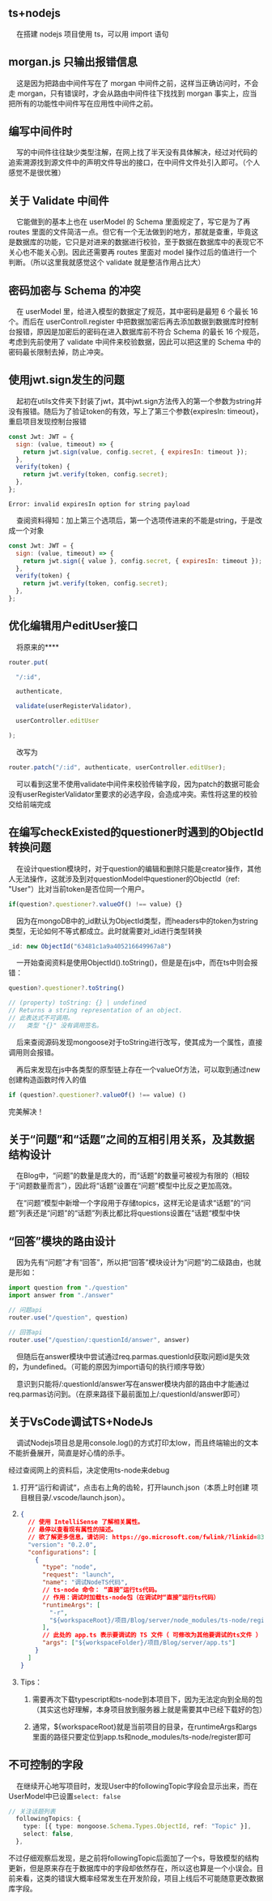 ## ts+nodejs

    在搭建 nodejs 项目使用 ts，可以用 import 语句

## morgan.js 只输出报错信息

    这是因为把路由中间件写在了 morgan 中间件之前，这样当正确访问时，不会走 morgan，只有错误时，才会从路由中间件往下找找到 morgan
事实上，应当把所有的功能性中间件写在应用性中间件之前。

## 编写中间件时

    写的中间件往往缺少类型注解，在网上找了半天没有具体解决，经过对代码的追索溯源找到源文件中的声明文件导出的接口，在中间件文件处引入即可。（个人感觉不是很优雅）

## 关于 Validate 中间件

    它能做到的基本上也在 userModel 的 Schema 里面规定了，写它是为了再 routes 里面的文件简洁一点。但它有一个无法做到的地方，那就是查重，毕竟这是数据库的功能，它只是对进来的数据进行校验，至于数据在数据库中的表现它不关心也不能关心到。因此还需要再 routes 里面对 model 操作过后的值进行一个判断。（所以这里我就感觉这个 validate 就是整洁作用占比大）

## 密码加密与 Schema 的冲突

    在 userModel 里，给进入模型的数据定了规范，其中密码是最短 6 个最长 16 个。而后在 userControll.register 中把数据加密后再去添加数据到数据库时控制台报错，原因是加密后的密码在进入数据库前不符合 Schema 的最长 16 个规范，考虑到先前使用了 validate 中间件来校验数据，因此可以把这里的 Schema 中的密码最长限制去掉，防止冲突。

## 使用jwt.sign发生的问题

    起初在utils文件夹下封装了jwt，其中jwt.sign方法传入的第一个参数为string并没有报错。随后为了验证token的有效，写上了第三个参数{expiresIn: timeout}，重启项目发现控制台报错

```js
const Jwt: JWT = {
  sign: (value, timeout) => {
    return jwt.sign(value, config.secret, { expiresIn: timeout });
  },
  verify(token) {
    return jwt.verify(token, config.secret);
  },
};
```

```
Error: invalid expiresIn option for string payload
```

    查阅资料得知：加上第三个选项后，第一个选项传进来的不能是string，于是改成一个对象

```js
const Jwt: JWT = {
  sign: (value, timeout) => {
    return jwt.sign({ value }, config.secret, { expiresIn: timeout });
  },
  verify(token) {
    return jwt.verify(token, config.secret);
  },
};
```

## 优化编辑用户editUser接口

    将原来的****

```js
router.put(

  "/:id",

  authenticate,

  validate(userRegisterValidator),

  userController.editUser

);
```

    改写为

```js
router.patch("/:id", authenticate, userController.editUser);
```

    可以看到这里不使用validate中间件来校验传输字段，因为patch的数据可能会没有userRegisterValidator里要求的必选字段，会造成冲突。索性将这里的校验交给前端完成

## 在编写checkExisted的questioner时遇到的ObjectId转换问题

    在设计question模块时，对于question的编辑和删除只能是creator操作，其他人无法操作，这就涉及到对questionModel中questioner的ObjectId（ref: "User"）比对当前token是否位同一个用户。

```ts
if(question?.questioner?.valueOf() !== value) {}
```

    因为在mongoDB中的\_id默认为ObjectId类型，而headers中的token为string类型，无论如何不等式都成立。此时就需要对\_id进行类型转换

```ts
_id: new ObjectId("63481c1a9a405216649967a8")
```

    一开始查阅资料是使用ObjectId().toString()，但是是在js中，而在ts中则会报错：

```ts
question?.questioner?.toString()

// (property) toString: {} | undefined
// Returns a string representation of an object.
// 此表达式不可调用。
//   类型 "{}" 没有调用签名。
```

    后来查阅源码发现mongoose对于toString进行改写，使其成为一个属性，直接调用则会报错。

    再后来发现在js中各类型的原型链上存在一个valueOf方法，可以取到通过new创建构造函数时传入的值

```ts
if (question?.questioner?.valueOf() !== value) ()
```

完美解决！

## 关于“问题”和“话题”之间的互相引用关系，及其数据结构设计

    在Blog中，“问题”的数量是庞大的，而“话题”的数量可被视为有限的（相较于“问题数量而言”），因此将“话题”设置在“问题”模型中比反之更加高效。

    在“问题”模型中新增一个字段用于存储topics，这样无论是请求“话题”的“问题”列表还是“问题”的“话题”列表比都比将questions设置在”话题“模型中快

## “回答”模块的路由设计

    因为先有“问题”才有“回答”，所以把“回答”模块设计为“问题“的二级路由，也就是形如：

```ts
import question from "./question"
import answer from "./answer"

// 问题api
router.use("/question", question)

// 回答api
router.use("/question/:questionId/answer", answer)
```

    但随后在answer模块中尝试通过req.parmas.questionId获取问题id是失效的，为undefined。（可能的原因为import语句的执行顺序导致）

    意识到只能将/:questionId/answer写在answer模块内部的路由中才能通过req.parmas访问到。（在原来路径下最前面加上/:questionId/answer即可）

## 关于VsCode调试TS+NodeJs

    调试Nodejs项目总是用console.log()的方式打印太low，而且终端输出的文本不能折叠展开，简直是好心情的杀手。

经过查阅网上的资料后，决定使用ts-node来debug

1. 打开”运行和调试“，点击右上角的齿轮，打开launch.json（本质上时创建 项目根目录/.vscode/launch.json）。

2. ```json
   {
     // 使用 IntelliSense 了解相关属性。
     // 悬停以查看现有属性的描述。
     // 欲了解更多信息，请访问: https://go.microsoft.com/fwlink/?linkid=830387
     "version": "0.2.0",
     "configurations": [
       {
         "type": "node",
         "request": "launch",
         "name": "调试NodeTS代码",
         // ts-node 命令： “直接”运行ts代码。
         // 作用：调试时加载ts-node包（在调试时“直接”运行ts代码）
         "runtimeArgs": [
           "-r",
           "${workspaceRoot}/项目/Blog/server/node_modules/ts-node/register"
         ],
         // 此处的 app.ts 表示要调试的 TS 文件（ 可修改为其他要调试的ts文件 ）
         "args": ["${workspaceFolder}/项目/Blog/server/app.ts"]
       }
     ]
   }
   ```

3. Tips：
   
   1. 需要再次下载typescript和ts-node到本项目下，因为无法定向到全局的包（其实这也好理解，本身项目放到服务器上就是需要其中已经下载好的包）
   
   2. 通常，\${workspaceRoot}就是当前项目的目录，在runtimeArgs和args里面的路径只要定位到app.ts和node_modules/ts-node/register即可

## 不可控制的字段

    在继续开心地写项目时，发现User中的followingTopic字段会显示出来，而在UserModel中已设置`select: false`

```ts
// 关注话题列表
  followingTopics: {
    type: [{ type: mongoose.Schema.Types.ObjectId, ref: "Topic" }],
    select: false,
  },
```

不过仔细观察后发现，是之前将followingTopic后面加了一个s，导致模型的结构更新，但是原来存在于数据库中的字段却依然存在，所以这也算是一个小误会。目前来看，这类的错误大概率经常发生在开发阶段，项目上线后不可能随意更改数据库字段。
